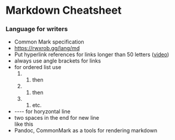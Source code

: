 # Markdown Cheatsheet

### Language for writers
* Common Mark specification
* <https://rwxrob.gg/lang/md>
* Put hyperlink references for links longer than 50 letters ([video])
* always use angle brackets for links
* for ordered list use 
    1. 1. then 
    1. 1. then 
    1. 1. etc.
* ---- for horyzontal line  
* two spaces in the end for new line  
like this
* Pandoc, CommonMark as a tools for rendering markdown

[video]: <https://youtu.be/mlecHo2p7aU?list=PLrK9UeDMcQLre1yPasCnuKvWvyXKzmKhW&t=8225>
